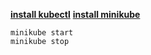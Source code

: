 
**[install kubectl](https://kubernetes.io/docs/tasks/tools/install-kubectl/)**
**[install minikube](https://kubernetes.io/docs/tasks/tools/install-minikube/)**

```shell script
minikube start
minikube stop
```
